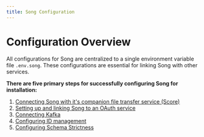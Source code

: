 ```yaml
---
title: Song Configuration
---
```


# Configuration Overview

All configurations for Song are centralized to a single environment variable file `.env.song`. These configurations are essential for linking Song with other services.

**There are five primary steps for successfully configuring Song for installation:**

1. [Connecting Song with it's companion file transfer service (Score)](/documentation/song/installation/configuration/score/)
2. [Setting up and linking Song to an OAuth service](/documentation/song/installation/configuration/oauth)
3. [Connecting Kafka](/documentation/song/installation/configuration/kafka)
4. [Configuring ID management](/documentation/song/installation/configuration/id)
5. [Configuring Schema Strictness](/documentation/song/installation/configuration/schema/)
